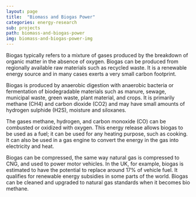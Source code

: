```yaml
---
layout: page
title:  "Biomass and Biogas Power"
categories: energy-research
sub: projects
path: biomass-and-biogas-power
img: biomass-and-biogas-power-img
---
```



<div class="col-md-8 col-md-offset-2 text-left">

<p class="lead">
Biogas typically refers to a mixture of gases produced by the breakdown of organic matter in the absence of oxygen. Biogas can be produced from regionally available raw materials such as recycled waste. It is a renewable energy source and in many cases exerts a very small carbon footprint.
</p>

<p class="lead">
Biogas is produced by anaerobic digestion with anaerobic bacteria or fermentation of biodegradable materials such as manure, sewage, municipal waste, green waste, plant material, and crops. It is primarily methane (CH4) and carbon dioxide (CO2) and may have small amounts of hydrogen sulphide (H2S), moisture and siloxanes.
</p>

<p class="lead">
The gases methane, hydrogen, and carbon monoxide (CO) can be combusted or oxidized with oxygen. This energy release allows biogas to be used as a fuel; it can be used for any heating purpose, such as cooking. It can also be used in a gas engine to convert the energy in the gas into electricity and heat.
</p>

<p class="lead">
Biogas can be compressed, the same way natural gas is compressed to CNG, and used to power motor vehicles. In the UK, for example, biogas is estimated to have the potential to replace around 17% of vehicle fuel. It qualifies for renewable energy subsidies in some parts of the world. Biogas can be cleaned and upgraded to natural gas standards when it becomes bio methane.
</p>



</div>